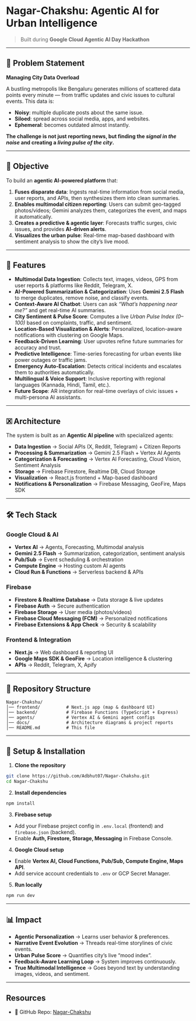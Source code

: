 # Nagar-Chakshu: Agentic AI for Urban Intelligence

> Built during **Google Cloud Agentic AI Day Hackathon**


---

## 📌 Problem Statement

**Managing City Data Overload**

A bustling metropolis like Bengaluru generates millions of scattered data points every minute — from traffic updates and civic issues to cultural events. This data is:

* **Noisy**: multiple duplicate posts about the same issue.
* **Siloed**: spread across social media, apps, and websites.
* **Ephemeral**: becomes outdated almost instantly.

**The challenge is not just reporting news, but finding the *signal in the noise* and creating a *living pulse of the city*.**

---

## 🌟 Objective

To build an **agentic AI-powered platform** that:

1. **Fuses disparate data**: Ingests real-time information from social media, user reports, and APIs, then synthesizes them into clean summaries.
2. **Enables multimodal citizen reporting**: Users can submit geo-tagged photos/videos; Gemini analyzes them, categorizes the event, and maps it automatically.
3. **Creates a predictive & agentic layer**: Forecasts traffic surges, civic issues, and provides **AI-driven alerts**.
4. **Visualizes the urban pulse**: Real-time map-based dashboard with sentiment analysis to show the city’s live mood.

---

## 🚀 Features

* **Multimodal Data Ingestion**: Collects text, images, videos, GPS from user reports & platforms like Reddit, Telegram, X.
* **AI-Powered Summarization & Categorization**: Uses **Gemini 2.5 Flash** to merge duplicates, remove noise, and classify events.
* **Context-Aware AI Chatbot**: Users can ask *“What’s happening near me?”* and get real-time AI summaries.
* **City Sentiment & Pulse Score**: Computes a live *Urban Pulse Index (0–100)* based on complaints, traffic, and sentiment.
* **Location-Based Visualization & Alerts**: Personalized, location-aware notifications with clustering on Google Maps.
* **Feedback-Driven Learning**: User upvotes refine future summaries for accuracy and trust.
* **Predictive Intelligence**: Time-series forecasting for urban events like power outages or traffic jams.
* **Emergency Auto-Escalation**: Detects critical incidents and escalates them to authorities automatically.
* **Multilingual & Voice Support**: Inclusive reporting with regional languages (Kannada, Hindi, Tamil, etc.).
* **Future Scope**: AR integration for real-time overlays of civic issues + multi-persona AI assistants.

---

## 🗷️ Architecture

The system is built as an **Agentic AI pipeline** with specialized agents:

* **Data Ingestion** → Social APIs (X, Reddit, Telegram) + Citizen Reports
* **Processing & Summarization** → Gemini 2.5 Flash + Vertex AI Agents
* **Categorization & Forecasting** → Vertex AI Forecasting, Cloud Vision, Sentiment Analysis
* **Storage** → Firebase Firestore, Realtime DB, Cloud Storage
* **Visualization** → React.js frontend + Map-based dashboard
* **Notifications & Personalization** → Firebase Messaging, GeoFire, Maps SDK

---

## 🛠️ Tech Stack

### **Google Cloud & AI**

* **Vertex AI** → Agents, Forecasting, Multimodal analysis
* **Gemini 2.5 Flash** → Summarization, categorization, sentiment analysis
* **Pub/Sub** → Event scheduling & orchestration
* **Compute Engine** → Hosting custom AI agents
* **Cloud Run & Functions** → Serverless backend & APIs

### **Firebase**

* **Firestore & Realtime Database** → Data storage & live updates
* **Firebase Auth** → Secure authentication
* **Firebase Storage** → User media (photos/videos)
* **Firebase Cloud Messaging (FCM)** → Personalized notifications
* **Firebase Extensions & App Check** → Security & scalability

### **Frontend & Integration**

* **Next.js** → Web dashboard & reporting UI
* **Google Maps SDK & GeoFire** → Location intelligence & clustering
* **APIs** → Reddit, Telegram, X, Apify

---

## 📂 Repository Structure

```
Nagar-Chakshu/
│── frontend/          # Next.js app (map & dashboard UI)
│── backend/           # Firebase Functions (TypeScript + Express)
│── agents/            # Vertex AI & Gemini agent configs
│── docs/              # Architecture diagrams & project reports
│── README.md          # This file
```

---

## 🔧 Setup & Installation

1. **Clone the repository**

```bash
git clone https://github.com/Adbhut07/Nagar-Chakshu.git
cd Nagar-Chakshu
```

2. **Install dependencies**

```bash
npm install  
```

3. **Firebase setup**

* Add your Firebase project config in `.env.local` (frontend) and `firebase.json` (backend).
* Enable **Auth, Firestore, Storage, Messaging** in Firebase Console.

4. **Google Cloud setup**

* Enable **Vertex AI, Cloud Functions, Pub/Sub, Compute Engine, Maps API**.
* Add service account credentials to `.env` or GCP Secret Manager.

5. **Run locally**

```bash
npm run dev
```

---

## 📊 Impact

* **Agentic Personalization** → Learns user behavior & preferences.
* **Narrative Event Evolution** → Threads real-time storylines of civic events.
* **Urban Pulse Score** → Quantifies city’s live “mood index”.
* **Feedback-Aware Learning Loop** → System improves continuously.
* **True Multimodal Intelligence** → Goes beyond text by understanding images, videos, and sentiment.

---

## Resources

* 🔗 GitHub Repo: [Nagar-Chakshu](https://github.com/Adbhut07/Nagar-Chakshu)
